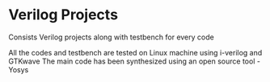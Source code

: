 # Verilog Projects
Consists Verilog projects along with testbench for every code

All the codes and testbench are tested on Linux machine using i-verilog and GTKwave
The main code has been synthesized using an open source tool - Yosys
